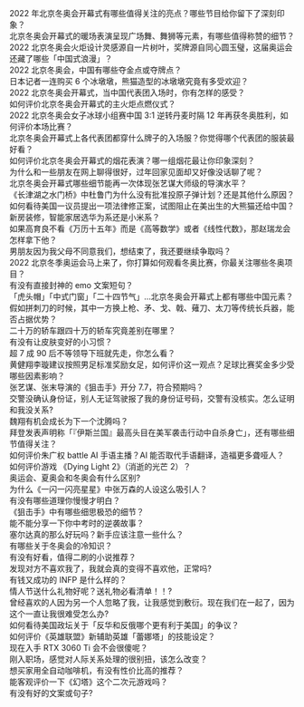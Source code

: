 2022 年北京冬奥会开幕式有哪些值得关注的亮点？哪些节目给你留下了深刻印象？  
北京冬奥会开幕式的暖场表演呈现广场舞、舞狮等元素，有哪些值得称赞的细节？  
2022 北京冬奥会火炬设计灵感源自一片树叶，奖牌源自同心圆玉璧，这届奥运会还藏了哪些「中国式浪漫」？  
2022 北京冬奥会，中国有哪些夺金点或夺牌点？  
日本记者一连购买 6 个冰墩墩，熊猫造型的冰墩墩究竟有多受欢迎？  
2022 北京冬奥会开幕式，当中国代表团入场时，你有怎样的感受？  
如何评价北京冬奥会开幕式的主火炬点燃仪式？  
2022 北京冬奥会女子冰球小组赛中国 3:1 逆转丹麦时隔 12 年再获冬奥胜利，如何评价本场比赛？  
北京冬奥会开幕式上各代表团都穿什么牌子的入场服？你觉得哪个代表团的服装最好看？  
如何评价北京冬奥会开幕式的烟花表演？哪一组烟花最让你印象深刻？  
为什么和一些朋友在网上聊得很好，过年回家见面却又好像没话聊了呢？  
北京冬奥会开幕式哪些细节能再一次体现张艺谋大师级的导演水平？  
《长津湖之水门桥》中杜鲁门为什么没有批准投原子弹计划？还是其他什么原因？  
如何看待美国一议员提出一项法律修正案，试图阻止在美出生的大熊猫还给中国？  
新房装修，智能家居选华为系还是小米系？  
如果高育良不看《万历十五年》而是《高等数学》或者《线性代数》，那赵瑞龙会怎样拿下他？  
男朋友因为我父母不同意我们，想结束了，我还要继续争取吗？  
2022 北京冬季奥运会马上来了，你打算如何观看冬奥比赛，你最关注哪些冬奥项目？  
有没有直接封神的 emo 文案短句？  
「虎头帽」「中式门窗」「二十四节气」…北京冬奥会开幕式上都有哪些中国元素？  
假如拼刺刀的时候，其中一方换上枪、矛、戈、戟、薙刀、太刀等传统长兵器，能否占据优势？  
二十万的轿车跟四十万的轿车究竟差别在哪里？  
有没有让皮肤变好的小习惯？  
超 7 成 90 后不等领导下班就先走，你怎么看？  
黄健翔李璇建议按照男足标准奖励女足，如何评价这一观点？足球比赛奖金多少受哪些因素影响？  
张艺谋、张末导演的《狙击手》开分 7.7，符合预期吗？  
交警没确认身份证，别人无证驾驶报了我的身份证号码，交警有没核实。怎么证明和我没关系?  
魏翔有机会成长为下一个沈腾吗？  
拜登发表声明称「『伊斯兰国』最高头目在美军袭击行动中自杀身亡」，还有哪些细节值得关注？  
如何评价朱广权 battle AI 手语主播？AI 能否取代手语翻译，造福更多聋哑人？  
如何评价游戏 《Dying Light 2》（消逝的光芒 2）？  
奥运会、夏奥会和冬奥会有什么区别?  
为什么《一闪一闪亮星星》中张万森的人设这么吸引人？  
有没有哪些道理你慢慢才明白？  
《狙击手》中有哪些细思极恐的细节？  
能不能分享一下你中考时的逆袭故事？  
塞尔达真的那么好玩吗？新手应该注意一些什么？  
有哪些关于冬奥会的冷知识？  
有没有好看，值得二刷的小说推荐？  
发现对方不喜欢我了，我就会真的变得不喜欢他，正常吗?  
有钱又成功的 INFP 是什么样的？  
情人节送什么礼物好呢？送礼物必看清单！！?  
曾经喜欢的人因为另一个人忽略了我，让我感觉到敷衍。现在我们在一起了，因为这个一直让我很难受怎么办?  
如何看待美国政坛关于「反华和反俄哪个更有利于美国」的争议？  
如何评价《英雄联盟》新辅助英雄「蕾娜塔」的技能设定？  
现在入手 RTX 3060 Ti 会不会很傻呢？  
刚入职场，感觉对人际关系处理的很别扭，该怎么改变？  
想买家用全自动咖啡机，有没有性价比高的推荐？  
能客观评价一下《幻塔》这个二次元游戏吗？  
有没有好的文案或句子?  
